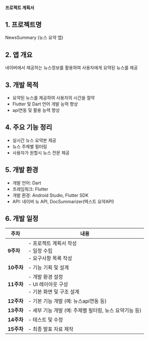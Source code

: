 ####  프로젝트 계획서

## 1. 프로젝트명
NewsSummary (뉴스 요약 앱)

## 2. 앱 개요
네이버에서 제공하는 뉴스정보를 활용하여 사용자에게 요약된 뉴스를 제공

## 3. 개발 목적
- 요약된 뉴스를 제공하여 사용자의 시간을 절약
- Flutter 및 Dart 언어 개발 능력 향상
- api연동 및 활용 능력 향상

## 4. 주요 기능 정리
- 실시간 뉴스 요약본 제공
- 뉴스 주제별 필터링
- 사용자가 원할시 뉴스 전문 제공

## 5. 개발 환경
- 개발 언어: Dart
- 프레임워크: Flutter
- 개발 환경: Android Studio, Flutter SDK
- API: 네이버 뉴 API, DocSummarizer(텍스트 요약API)

## 6. 개발 일정

| 주차   | 내용 |
|--------|------|
| **9주차**  | - 프로젝트 계획서 작성<br>- 일정 수립<br>- 요구사항 목록 작성 |
| **10주차** | - 기능 기획 및 설계 |
| **11주차** | - 개발 환경 설정<br>- UI 레이아웃 구성<br>- 기본 화면 및 구조 설계 |
| **12주차** | - 기본 기능 개발 (예: 뉴스api연동 등) |
| **13주차** | - 세부 기능 개발 (예: 주제별 필터링, 뉴스 요약기능 등) |
| **14주차** | - 테스트 및 수정 |
| **15주차** | - 최종 발표 자료 제작 |
